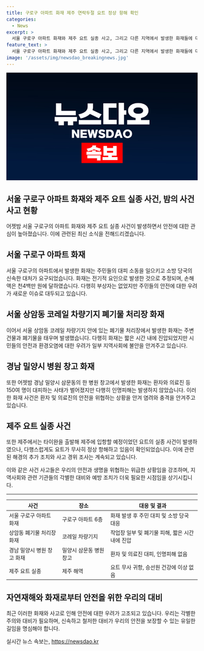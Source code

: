 ```yaml
---
title: 구로구 아파트 화재 제주 연락두절 요트 정상 항해 확인
categories:
  - News
excerpt: >
  서울 구로구 아파트 화재와 제주 요트 실종 사고, 그리고 다른 지역에서 발생한 화재들에 대한 소식입니다. 구로구 아파트 화재로 80여 명의 주민이 대피하는 소동이 벌어졌고, 화재 원인은 전기적 요인으로 추정됩니다. 또한, 제주에서는 실종된 요트가 무사히 발견되었으며 환자와 의료진 등 150여 명이 대피한 병원 화재와 기타 화재에 대한 내용도 포함됩니다. (150자)
feature_text: >
  서울 구로구 아파트 화재와 제주 요트 실종 사고, 그리고 다른 지역에서 발생한 화재들에 대한 소식입니다. 구로구 아파트 화재로 80여 명의 주민이 대피하는 소동이 벌어졌고, 화재 원인은 전기적 요인으로 추정됩니다. 또한, 제주에서는 실종된 요트가 무사히 발견되었으며 환자와 의료진 등 150여 명이 대피한 병원 화재와 기타 화재에 대한 내용도 포함됩니다. (150자)
image: '/assets/img/newsdao_breakingnews.jpg'
---
```


<p><img src="/assets/img/newsdao_breakingnews.jpg" alt="implanttips 속보" /></p>

<h2>서울 구로구 아파트 화재와 제주 요트 실종 사건, 밤의 사건사고 현황</h2>

<p data-ke-size="size16">어젯밤 서울 구로구의 아파트 화재와 제주 요트 실종 사건이 발생하면서 안전에 대한 관심이 높아졌습니다. 이에 관련된 최신 소식을 전해드리겠습니다.</p>

<h2 data-ke-size="size26">서울 구로구 아파트 화재</h2>

<p data-ke-size="size16">서울 구로구의 아파트에서 발생한 화재는 주민들의 대피 소동을 일으키고 소방 당국의 신속한 대처가 요구되었습니다. 화재는 전기적 요인으로 발생한 것으로 추정되며, 손해액은 천4백만 원에 달하였습니다. 다행히 부상자는 없었지만 주민들의 안전에 대한 우려가 새로운 이슈로 대두되고 있습니다.</p>

<h2 data-ke-size="size26">서울 상암동 코레일 차량기지 폐기물 처리장 화재</h2>

<p data-ke-size="size16">이어서 서울 상암동 코레일 차량기지 안에 있는 폐기물 처리장에서 발생한 화재는 주변 건물과 폐기물을 태우며 발생했습니다. 다행히 화재는 짧은 시간 내에 진압되었지만 시민들의 안전과 환경오염에 대한 우려가 일부 지역사회에 불안을 안겨주고 있습니다.</p>

<h2 data-ke-size="size26">경남 밀양시 병원 창고 화재</h2>

<p data-ke-size="size16">또한 어젯밤 경남 밀양시 삼문동의 한 병원 창고에서 발생한 화재는 환자와 의료진 등 150여 명이 대피하는 사태가 벌어졌지만 다행히 인명피해는 발생하지 않았습니다. 이러한 화재 사건은 환자 및 의료진의 안전을 위협하는 상황을 안겨 염려와 충격을 안겨주고 있습니다.</p>

<h2 data-ke-size="size26">제주 요트 실종 사건</h2>

<p data-ke-size="size16">또한 제주에서는 타이완을 출발해 제주에 입항할 예정이었던 요트의 실종 사건이 발생하였으나, 다행스럽게도 요트가 무사히 정상 항해하고 있음이 확인되었습니다. 이에 관련된 해경의 추가 조치와 사고 경위 조사는 계속되고 있습니다.</p>

<p data-ke-size="size16">이와 같은 사건 사고들은 우리의 안전과 생명을 위협하는 위급한 상황임을 강조하며, 지역사회와 관련 기관들의 각별한 대비와 예방 조치가 더욱 필요한 시점임을 상기시킵니다.</p>

<hr>

<table>
  <thead>
    <tr>
      <th><b>사건</b></th>
      <th><b>장소</b></th>
      <th><b>대응 및 결과</b></th>
    </tr>
  </thead>
  <tbody>
    <tr>
      <td>서울 구로구 아파트 화재</td>
      <td>구로구 아파트 6층</td>
      <td>화재 발생 후 주민 대피 및 소방 당국 대응</td>
    </tr>
    <tr>
      <td>상암동 폐기물 처리장 화재</td>
      <td>코레일 차량기지</td>
      <td>작업장 일부 및 폐기물 피해, 짧은 시간 내에 진압</td>
    </tr>
    <tr>
      <td>경남 밀양시 병원 창고 화재</td>
      <td>밀양시 삼문동 병원 창고</td>
      <td>환자 및 의료진 대피, 인명피해 없음</td>
    </tr>
    <tr>
      <td>제주 요트 실종</td>
      <td>제주 해역</td>
      <td>요트 무사 귀항, 승선원 건강에 이상 없음</td>
    </tr>
  </tbody>
</table>

<h2 data-ke-size="size26">자연재해와 화재로부터 안전을 위한 우리의 대비</h2>

<p data-ke-size="size16">최근 이러한 화재와 사고로 인해 안전에 대한 우려가 고조되고 있습니다. 우리는 각별한 주의와 대비가 필요하며, 신속하고 철저한 대비가 우리의 안전을 보장할 수 있는 유일한 길임을 명심해야 합니다.</p>
실시간 뉴스 속보는, <a href="https://newsdao.kr" rel="dofollow">https://newsdao.kr</a>


